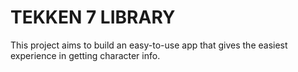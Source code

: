 # TEKKEN 7 LIBRARY

This project aims to build an easy-to-use app that gives the easiest experience in getting character info.
